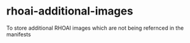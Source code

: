 # rhoai-additional-images
To store additional RHOAI images which are not being refernced in the manifests
